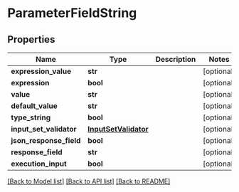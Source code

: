 # ParameterFieldString

## Properties
Name | Type | Description | Notes
------------ | ------------- | ------------- | -------------
**expression_value** | **str** |  | [optional] 
**expression** | **bool** |  | [optional] 
**value** | **str** |  | [optional] 
**default_value** | **str** |  | [optional] 
**type_string** | **bool** |  | [optional] 
**input_set_validator** | [**InputSetValidator**](InputSetValidator.md) |  | [optional] 
**json_response_field** | **bool** |  | [optional] 
**response_field** | **str** |  | [optional] 
**execution_input** | **bool** |  | [optional] 

[[Back to Model list]](../README.md#documentation-for-models) [[Back to API list]](../README.md#documentation-for-api-endpoints) [[Back to README]](../README.md)

